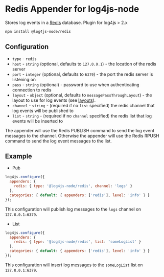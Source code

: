 # Redis Appender for log4js-node

Stores log events in a [Redis](https://redis.io) database. Plugin for log4js > 2.x
```bash
npm install @log4js-node/redis
```

## Configuration

* `type` - `redis`
* `host` - `string` (optional, defaults to `127.0.0.1`) - the location of the redis server
* `port` - `integer` (optional, defaults to `6379`) - the port the redis server is listening on
* `pass` - `string` (optional) - password to use when authenticating connection to redis
* `layout` - `object` (optional, defaults to `messagePassThroughLayout`) - the layout to use for log events (see [layouts](layouts.md)).
* `channel` - `string` - (required if no `list` specified) the redis channel that log events will be published to
* `list` - `string` - (required if no `channel` specified) the redis list that log events will be inserted to

The appender will use the Redis PUBLISH command to send the log event messages to the channel. Otherwise the appender will use the Redis RPUSH command to send the log event messages to the list.

## Example

- Pub

```javascript
log4js.configure({
  appenders: {
    redis: { type: '@log4js-node/redis', channel: 'logs' }
  },
  categories: { default: { appenders: ['redis'], level: 'info' } }
});
```

This configuration will publish log messages to the `logs` channel on `127.0.0.1:6379`.

- List

```javascript
log4js.configure({
  appenders: {
    redis: { type: '@log4js-node/redis', list: 'someLogList' }
  },
  categories: { default: { appenders: ['redis'], level: 'info' } }
});
```

This configuration will insert log messages to the `someLogList` list on `127.0.0.1:6379`.
